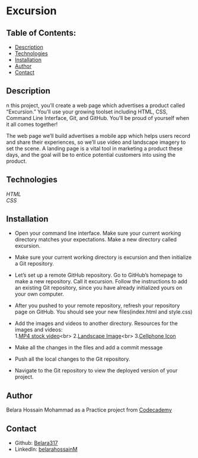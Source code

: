 # Excursion

## Table of Contents:
* [Description](#Description)
 * [Technologies](#Technologies-Used)
 * [Installation](#Installation)
 * [Author](#Author)
 * [Contact](#Contact)

## Description
n this project, you’ll create a web page which advertises a product called “Excursion.” You’ll use your growing toolset including HTML, CSS, Command Line Interface, Git, and GitHub. You’ll be proud of yourself when it all comes together!

The web page we’ll build advertises a mobile app which helps users record and share their experiences, so we’ll use video and landscape imagery to set the scene. A landing page is a vital tool in marketing a product these days, and the goal will be to entice potential customers into using the product.

## Technologies
*HTML*<br>
*CSS*<br>

## Installation
 * Open your command line interface. Make sure your current working directory matches your expectations. Make a new directory called excursion.
 * Make sure your current working directory is excursion and then initialize a Git repository.
 * Let’s set up a remote GitHub repository. Go to GitHub’s homepage to make a new repository. Call it excursion. Follow the instructions to add an existing Git repository, since you have already initialized yours on your own computer.

* After you pushed to your remote repository, refresh your repository page on GitHub. You should see your new files(index.html and style.css)
* Add the images and videos to another directory. Resources for the images and videos:<br>
1.[MP4  stock video](https://content.codecademy.com/programs/freelance-one/excursion/videos/excursion.mp4?_gl=1*24m0y*_ga*NDYzMzQwNTk0OS4xNjU4NDM4NTcy*_ga_3LRZM6TM9L*MTY3MDQ2MTQxMS4zODcuMS4xNjcwNDYxNDQ2LjI1LjAuMA..)<br>
2.[Landscape Image](https://content.codecademy.com/programs/freelance-one/excursion/images/camp.jpg?_gl=1*1h4jat7*_ga*NDYzMzQwNTk0OS4xNjU4NDM4NTcy*_ga_3LRZM6TM9L*MTY3MDQ2MTQxMS4zODcuMS4xNjcwNDYxNDQ2LjI1LjAuMA..)<br>
3.[Cellphone Icon](https://content.codecademy.com/programs/freelance-one/excursion/images/phone.png?_gl=1*1h4jat7*_ga*NDYzMzQwNTk0OS4xNjU4NDM4NTcy*_ga_3LRZM6TM9L*MTY3MDQ2MTQxMS4zODcuMS4xNjcwNDYxNDQ2LjI1LjAuMA..)
* Make all the changes in the files and add a commit message
* Push all the local changes to the Git repository.
* Navigate to the Git repository to view the deployed version of your project.

## Author
Belara Hossain Mohammad as a Practice project from [Codecademy](https://www.codecademy.com/learn)

## Contact
* Github: [Belara317](https://github.com/Belara317)
* LinkedIn: [belarahossainM](https://www.linkedin.com/in/belarahossainmohammad)

